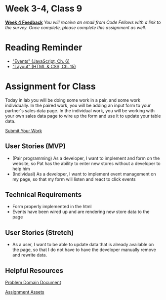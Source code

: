 # Week 3-4, Class 9
[**Week 4 Feedback**](https://canvas.instructure.com/courses/1007443/modules/items/9018945)
*You will receive an email from Code Fellows with a link to the survey. Once complete, please complete this assignment as well.*

# Reading Reminder
* ["Events" (JavaScript, Ch. 6)](https://canvas.instructure.com/courses/1007443/modules/items/9018938)
* ["Layout" (HTML & CSS, Ch. 15)](https://canvas.instructure.com/courses/1007443/modules/items/9018946)

# Assignment for Class
Today in lab you will be doing some work in a pair, and some work individually. In the paired work, you will be adding an input form to your partner's sales data page. In the individual work, you will be working with your own sales data page to wire up the form and use it to update your table data.

[Submit Your Work](https://canvas.instructure.com/courses/1007443/modules/items/9018930)

## User Stories (MVP)
 - (Pair programming) As a developer, I want to implement and form on the website, so Pat has the ability to enter new stores without a developer to help him
 - (Individual) As a developer, I want to implement event management on my page, so that my form will listen and react to click events

## Technical Requirements
 - Form properly implemented in the html
 - Events have been wired up and are rendering new store data to the page

## User Stories (Stretch)
 - As a user, I want to be able to update data that is already available on the page, so that I do not have to have the developer manually remove and rewrite data.

## Helpful Resources
[Problem Domain Document](../support.md)

[Assignment Assets](../assets)
